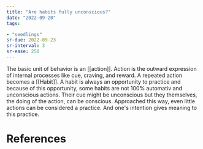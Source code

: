 ```yaml
---
title: "Are habits fully unconscious?"
date: "2022-09-20"
tags:

- "seedlings"
sr-due: 2022-09-23
sr-interval: 3
sr-ease: 250
---
```


The basic unit of behavior is an [[action]]. Action is the outward expression of internal processes like cue, craving, and reward. A repeated action becomes a [[Habit]]. A habit is always an opportunity to practice and because of this opportunity, some habits are not 100% automativ and unconscious actions. Their cue might be unconscious but they themselves, the doing of the action, can be conscious. Approached this way, even little actions can be considered a practice. And one's intention gives meaning to this practice.

# References